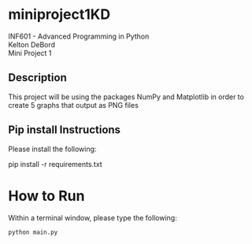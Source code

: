 # miniproject1KD

INF601 - Advanced Programming in Python <br>
Kelton DeBord <br>
Mini Project 1

## Description 
This project will be using the packages NumPy and Matplotlib in order to create 5 graphs that output as PNG files

## Pip install Instructions

Please install the following:

pip install -r requirements.txt

# How to Run
Within a terminal window, please type the following:
```
python main.py
```
